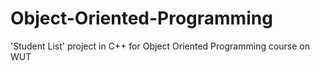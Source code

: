 # Object-Oriented-Programming
'Student List' project in C++ for Object Oriented Programming course on WUT
